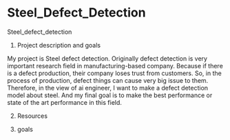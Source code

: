 # Steel_Defect_Detection
Steel_defect_detection

1. Project description and goals

My project is Steel defect detection. Originally defect detection is very important research field 
in manufacturing-based company. Because if there is a defect production, their company loses 
trust from customers. So, in the process of production, defect things can cause very big issue 
to them. Therefore, in the view of ai engineer, I want to make a defect detection model about 
steel. And my final goal is to make the best performance or state of the art performance in this 
field.

2. Resources

3. goals
